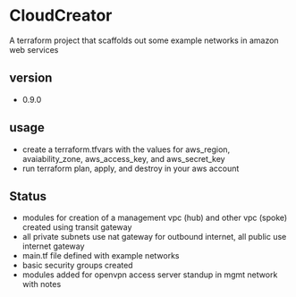 # CloudCreator
A terraform project that scaffolds out some example networks in amazon web services

## version
- 0.9.0

## usage
- create a terraform.tfvars with the values for aws_region, avaiability_zone, aws_access_key, and aws_secret_key
- run terraform plan, apply, and destroy in your aws account

## Status
- modules for creation of a management vpc (hub) and other vpc (spoke) created using transit gateway
- all private subnets use nat gateway for outbound internet, all public use internet gateway
- main.tf file defined with example networks
- basic security groups created
- modules added for openvpn access server standup in mgmt network with notes
